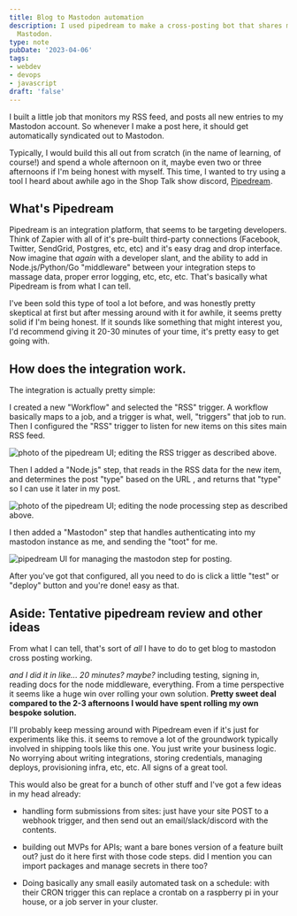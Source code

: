 ```yaml
---
title: Blog to Mastodon automation
description: I used pipedream to make a cross-posting bot that shares my posts on
  Mastodon.
type: note
pubDate: '2023-04-06'
tags:
- webdev
- devops
- javascript
draft: 'false'
---
```


I built a little job that monitors my RSS feed, and posts all new entries to my Mastodon account. So whenever I make a post here, it should get automatically syndicated out to Mastodon.

Typically, I would build this all out from scratch (in the name of learning, of course!) and spend a whole afternoon on it, maybe even two or three afternoons if I'm being honest with myself. This time, I wanted to try using a tool I heard about awhile ago in the Shop Talk show discord, [Pipedream](https://pipedream.com/).

## What's Pipedream

Pipedream is an integration platform, that seems to be targeting developers. Think of Zapier with all of it's pre-built third-party connections (Facebook, Twitter, SendGrid, Postgres, etc, etc) and it's easy drag and drop interface. Now imagine that _again_ with a developer slant, and the ability to add in Node.js/Python/Go "middleware" between your integration steps to massage data, proper error logging, etc, etc, etc. That's basically what Pipedream is from what I can tell.

I've been sold this type of tool a lot before, and was honestly pretty skeptical at first but after messing around with it for awhile, it seems pretty solid if I'm being honest. If it sounds like something that might interest you, I'd recommend giving it 20-30 minutes of your time, it's pretty easy to get going with.

## How does the integration work.

The integration is actually pretty simple:

I created a new "Workflow" and selected the "RSS" trigger. A workflow basically maps to a job, and a trigger is what, well, "triggers" that job to run. Then I configured the "RSS" trigger to listen for new items on this sites main RSS feed.

![photo of the pipedream UI; editing the RSS trigger as described above.](https://res.cloudinary.com/mykalcodes/image/upload/v1680844778/iaw9nfadjoih1qmkvqai.png)

Then I added a "Node.js" step, that reads in the RSS data for the new item, and determines the post "type" based on the URL , and returns that "type" so I can use it later in my post.

![photo of the pipedream UI; editing the node processing step as described above.](https://res.cloudinary.com/mykalcodes/image/upload/v1680844852/u99ekzavlnkdxui6xief.png)

I then added a "Mastodon" step that handles authenticating into my mastodon instance as me, and sending the "toot" for me.

![pipedream UI for managing the mastodon step for posting. ](https://res.cloudinary.com/mykalcodes/image/upload/v1680845138/z16rleff7tffdtvdgxcp.png)

After you've got that configured, all you need to do is click a little "test" or "deploy" button and you're done! easy as that.

## Aside: Tentative pipedream review and other ideas

From what I can tell, that's sort of _all_ I have to do to get blog to mastodon cross posting working.

_and I did it in like... 20 minutes? maybe?_ including testing, signing in, reading docs for the node middleware, everything. From a time perspective it seems like a huge win over rolling your own solution. **Pretty sweet deal compared to the 2-3 afternoons I would have spent rolling my own bespoke solution.**

I'll probably keep messing around with Pipedream even if it's just for experiments like this. it seems to remove a lot of the groundwork typically involved in shipping tools like this one. You just write your business logic. No worrying about writing integrations, storing credentials, managing deploys, provisioning infra, etc, etc. All signs of a great tool.

This would also be great for a bunch of other stuff and I've got a few ideas in my head already:

*   handling form submissions from sites: just have your site POST to a webhook trigger, and then send out an email/slack/discord with the contents.
    
*   building out MVPs for APIs; want a bare bones version of a feature built out? just do it here first with those code steps. did I mention you can import packages and manage secrets in there too?
    
*   Doing basically any small easily automated task on a schedule: with their CRON trigger this can replace a crontab on a raspberry pi in your house, or a job server in your cluster.
